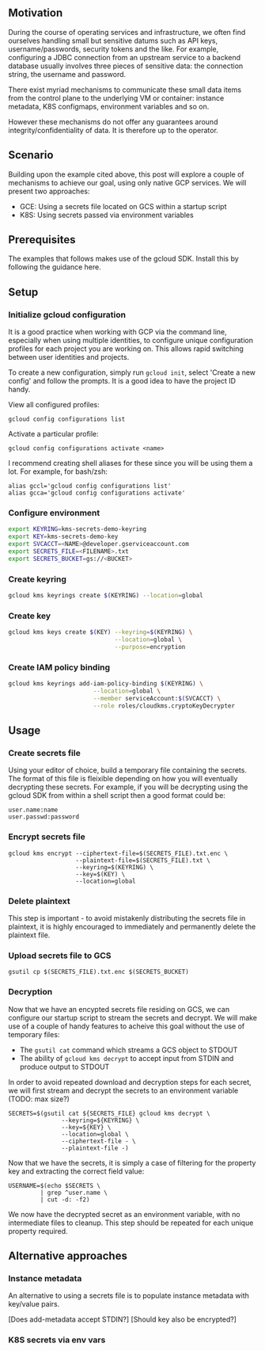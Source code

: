 ## Motivation

During the course of operating services and infrastructure, we often find ourselves handling small but sensitive datums such as API keys, username/passwords, security tokens and the like. For example, configuring a JDBC connection from an upstream service to a backend database usually involves three pieces of sensitive data: the connection string, the username and password. 

There exist myriad mechanisms to communicate these small data items from the control plane to the underlying VM or container: instance metadata, K8S configmaps, environment variables and so on.

However these mechanisms do not offer any guarantees around integrity/confidentiality of data. It is therefore up to the operator. 

## Scenario

Building upon the example cited above, this post will explore a couple of mechanisms to achieve our goal, using only native GCP services. We will present two approaches:

- GCE: Using a secrets file located on GCS within a startup script
- K8S: Using secrets passed via environment variables 

## Prerequisites

The examples that follows makes use of the gcloud SDK. Install this by following the guidance here.

## Setup
### Initialize gcloud configuration

It is a good practice when working with GCP via the command line, especially when using multiple identities, to configure unique configuration profiles for each project you are working on. This allows rapid switching between user identities and projects.

To create a new configuration, simply run  `gcloud init`, select 'Create a new config' and follow the prompts. It is a good idea to have the project ID handy.

View all configured profiles:

```
gcloud config configurations list
```

Activate a particular profile:

```
gcloud config configurations activate <name>
```

I recommend creating shell aliases for these since you will be using them a lot. For example, for bash/zsh:

```
alias gccl='gcloud config configurations list'
alias gcca='gcloud config configurations activate'
```
### Configure environment

```sh
export KEYRING=kms-secrets-demo-keyring
export KEY=kms-secrets-demo-key
export SVCACCT=<NAME>@developer.gserviceaccount.com
export SECRETS_FILE=<FILENAME>.txt
export SECRETS_BUCKET=gs://<BUCKET>
```

### Create keyring

```sh
gcloud kms keyrings create $(KEYRING) --location=global
```

### Create key
```sh
gcloud kms keys create $(KEY) --keyring=$(KEYRING) \
                              --location=global \
                              --purpose=encryption
```

### Create IAM policy binding

```sh
gcloud kms keyrings add-iam-policy-binding $(KEYRING) \
						--location=global \
						--member serviceAccount:$(SVCACCT) \
						--role roles/cloudkms.cryptoKeyDecrypter
```

## Usage
### Create secrets file

Using your editor of choice, build a temporary file containing the secrets. The format of this file is fleixible depending on how you will eventually decrypting these secrets. For example, if you will be decrypting using the gcloud SDK from within a shell script then a good format could be:

```
user.name:name
user.passwd:password
```

### Encrypt secrets file

```
gcloud kms encrypt --ciphertext-file=$(SECRETS_FILE).txt.enc \
                   --plaintext-file=$(SECRETS_FILE).txt \
                   --keyring=$(KEYRING) \
                   --key=$(KEY) \
                   --location=global
```

### Delete plaintext

This step is important - to avoid mistakenly distributing the secrets file in plaintext, it is highly encouraged to immediately and permanently delete the plaintext file.

### Upload secrets file to GCS

```
gsutil cp $(SECRETS_FILE).txt.enc $(SECRETS_BUCKET)
```

### Decryption

Now that we have an encypted secrets file residing on GCS, we can configure our startup script to stream the secrets and decrypt. We will make use of a couple of handy features to acheive this goal without the use of temporary files:

- The `gsutil cat` command which streams a GCS object to STDOUT
- The ability of `gcloud kms decrypt` to accept input from STDIN and produce output to STDOUT

In order to avoid repeated download and decryption steps for each secret, we will first stream and decrypt the secrets to an environment variable (TODO: max size?)
 
```
SECRETS=$(gsutil cat ${SECRETS_FILE} gcloud kms decrypt \
               --keyring=${KEYRING} \
               --key=${KEY} \
               --location=global \
               --ciphertext-file - \
               --plaintext-file -)
```

Now that we have the secrets, it is simply a case of filtering for the property key and extracting the correct field value:

```
USERNAME=$(echo $SECRETS \
         | grep ^user.name \
         | cut -d: -f2)
```

We now have the decrypted secret as an environment variable, with no intermediate files to cleanup. This step should be repeated for each unique property required. 

## Alternative approaches

### Instance metadata

An alternative to using a secrets file is to populate instance metadata with key/value pairs. 

[Does add-metadata accept STDIN?]
[Should key also be encrypted?]

### K8S secrets via env vars

